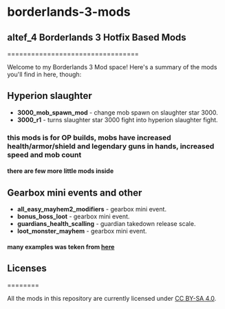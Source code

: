 # borderlands-3-mods
## altef_4 Borderlands 3 Hotfix Based Mods
=================================

Welcome to my Borderlands 3 Mod space! Here's a summary
of the mods you'll find in here, though:

## Hyperion slaughter

- **3000_mob_spawn_mod** - change mob spawn on slaughter star 3000.
- **3000_r1** - turns slaughter star 3000 fight into hyperion slaughter fight.
### this mods is for OP builds, mobs have increased health/armor/shield and legendary guns in hands, increased speed and mob count
#### there are few more little mods inside

## Gearbox mini events and other

- **all_easy_mayhem2_modifiers** - gearbox mini event.
- **bonus_boss_loot** - gearbox mini event.
- **guardians_health_scalling** - guardian takedown release scale.
- **loot_monster_mayhem** - gearbox mini event.

#### many examples was teken from [here](https://github.com/apocalyptech/bl3mods)
## Licenses
========

All the mods in this repository are currently licensed under
[CC BY-SA 4.0](https://creativecommons.org/licenses/by-sa/4.0/).
